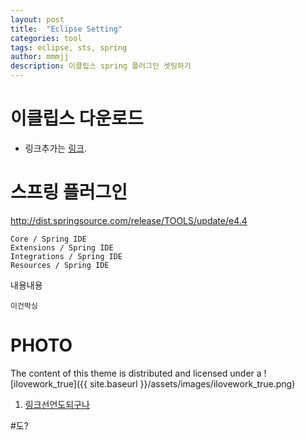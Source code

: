 ```yaml
---
layout: post
title:  "Eclipse Setting"
categories: tool
tags: eclipse, sts, spring
author: mmmjj
description: 이클립스 spring 플러그인 셋팅하기
---
```


이클립스 다운로드
============

* 링크추가는 [링크](https://mmmjj.github.com).


스프링 플러그인
=============

http://dist.springsource.com/release/TOOLS/update/e4.4

	Core / Spring IDE
	Extensions / Spring IDE
	Integrations / Spring IDE
	Resources / Spring IDE

내용내용

	이건박싱

PHOTO
=======
The content of this theme is distributed and licensed under a
![ilovework_true]({{ site.baseurl }}/assets/images/ilovework_true.png)

1. [링크선언도되구나][LINKED]

#도?

[LINKED]: GOOGLE.COM/
